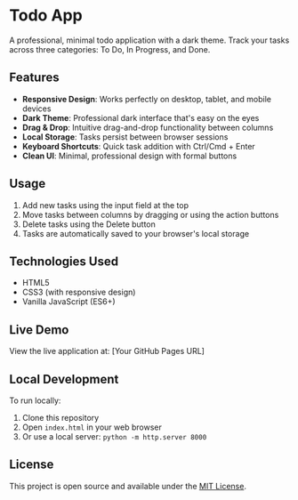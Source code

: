 # Todo App

A professional, minimal todo application with a dark theme. Track your tasks across three categories: To Do, In Progress, and Done.

## Features

- **Responsive Design**: Works perfectly on desktop, tablet, and mobile devices
- **Dark Theme**: Professional dark interface that's easy on the eyes
- **Drag & Drop**: Intuitive drag-and-drop functionality between columns
- **Local Storage**: Tasks persist between browser sessions
- **Keyboard Shortcuts**: Quick task addition with Ctrl/Cmd + Enter
- **Clean UI**: Minimal, professional design with formal buttons

## Usage

1. Add new tasks using the input field at the top
2. Move tasks between columns by dragging or using the action buttons
3. Delete tasks using the Delete button
4. Tasks are automatically saved to your browser's local storage

## Technologies Used

- HTML5
- CSS3 (with responsive design)
- Vanilla JavaScript (ES6+)

## Live Demo

View the live application at: [Your GitHub Pages URL]

## Local Development

To run locally:
1. Clone this repository
2. Open `index.html` in your web browser
3. Or use a local server: `python -m http.server 8000`

## License

This project is open source and available under the [MIT License](LICENSE).